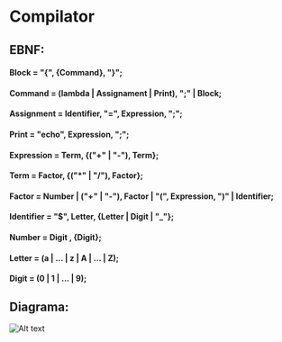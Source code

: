 # Compilator

## EBNF:  
#### Block = "{", {Command}, "}";  
#### Command = (lambda | Assignament | Print), ";" | Block;  
#### Assignment = Identifier, "=", Expression, ";";  
#### Print = "echo", Expression, ";";  
#### Expression = Term, {("+" | "-"), Term};  
#### Term = Factor, {("*" | "/"), Factor};  
#### Factor = Number | ("+" | "-"), Factor | "(", Expression, ")" | Identifier;  
#### Identifier = "$", Letter, {Letter | Digit | "_"};  
#### Number = Digit , {Digit};  
#### Letter = (a | ... | z | A | ... | Z);  
#### Digit = (0 | 1 | ... | 9);  

## Diagrama:  
![Alt text](https://github.com/hugoecarl/Compilator/blob/roteiro5/diagrama.jpeg)
